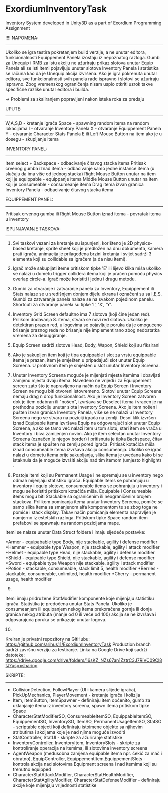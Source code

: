# ExordiumInventoryTask
Inventory System developed in Unity3D as a part of Exordium Programming Assignment

!!!! NAPOMENA: 
______________
Ukoliko se igra testira pokretanjem build verzije, a ne unutar editora, funkcionalnosti Equippement Panela izostaju iz nepoznatog razloga. 
Gumb za Unequip i RMB za istu akciju ne ažuriraju prikaz slotova unutar Equip Panela ali se isti itemi pojavljuju unutar slotova Inventory Panela
i statistika se računa kao da je Unequip akcija izvršena. Ako je igra pokrenuta unutar editora, sve funkcionalnosti svih panela rade ispravno i slotovi se ažuriraju ispravno.
Zbog vremenskog ograničenja nisam uspio otkriti uzrok takve specifične razlike unutar editora i builda.

-> Problemi sa skaliranjem popravljeni nakon isteka roka za predaju

UPUTE:
______
W,A,S,D - kretanje igrača
Space - spawning random itema na random lokacijama
I - otvaranje Inventory Panela
X - otvaranje Equippement Panela
Y - otvaranje Character Stats Panela
E ili Left Mouse Button na item ako je u dosegu - skupljanje itema 

INVENTORY PANEL:
________________
Item select + Backspace - odbacivanje čitavog stacka itema
Pritisak crvenog gumba iznad itema - odbacivanje samo jedne instance itema (u slučaju da ima više od jednog stacka)
Right Mouse Button unutar na item koji je equippable - equippanje itema
Middle Mouse Button unutar na item koji je consumeable - consumeanje itema
Drag itema izvan granica Inventory Panela - odbacivanje čitavog stacka itema

EQUIPPEMENT PANEL:
__________________
Pritisak crvenog gumba ili Right Mouse Button iznad itema - povratak itema u inventory

ISPUNJAVANJE TASKOVA:
_____________________
1. Svi taskovi vezani za kretanje su ispunjeni, korišteno je 2D physics-based kretanje, sprite sheet koji je predložen na dnu dokumenta,
kamera prati igrača, animacija je prilagođena brzini kretanja i svijet sadrži 3 elementa koji su collidable sa igračem (a da nisu itemi).

2. Igrač može sakupljati iteme pritiskom tipke 'E' ili lijevo klika miša ukoliko se nalazi u dometu trigger collidera itema 
koji je praćen pomoću physics overlap circle-a. Igrač može koristiti i jednu i drugu metodu.

3. Gumbi za otvaranje i zatvaranje panela za Inventory, Equippement ili Stats nalaze se u središnjem donjem dijelu ekrana
i označeni su sa I,E,S. Gumbi za zatvaranje panela nalaze se na svakom pojedinom panelu. Shortcuti za otvaranje panela su tipke 'I', 'X', 'Y'.

4. Inventory Grid Screen defaultno ima 7 slotova (koji čine jedan red). Prilikom dodavanja 8. itema, stvara se novi red slotova.
Ukoliko je detektiran prazan red, u logovima se pojavljuje poruka da je omogućeno brisanje praznog reda no brisanje nije implementirano zbog nedostatka vremena za debuggiranje.

5. Equip Screen sadrži slotove Head, Body, Wapon, Shield koji su fiksirani

6. Ako je sakupljen item koji je tipa equippable i slot za vrstu equippable itema je prazan, item je smješten u pripadajući slot unutar Equip Screena.
U protivnom item je smješten u slot unutar Inventory Screena.

7. Unutar Inventory Screena moguće je mijenjati mjesta itemima i obavljati zamjenu mjesta dvaju itema. Navedeno ne vrijedi i za Equippement screen zato što je 
napravljeno na način da Equip Screen i Inventory Screen ne mogu biti otvoreni istovremeno. Slotovi unutar Equip Screena nemaju drag n drop funkcionalnost.
Ako je Inventory Screen zatvoren dok je item odabran ili "nošen", izvršava se Deselect itema i vraćen je na prethodnu poziciju unutar slota Inventory Screena.
Ako je item nošen i pušten izvan granica Inventory Panela, više se ne nalazi u Inventory Screenu nego se stvara na poziciji igrača na zemlji.
Desni klik izvršen iznad Equipable itema izvršava Equip na odgovarajući slot unutar Equip Screena, a ako se tamo već nalazi item u tom slotu,
stari item se vrača u Inventory i biva zamijenjen novim. Ako je item selectan unutar Inventory Screena (označen je njegov border) i pritisnuta je tipka Backspace,
čitav stack itema je spušten na zemlju pored igrača. Pritisak kotačića miša iznad consumeable itema izvršava akciju consumeanja.
Ukoliko se igrač nalazi u dometu itema prije sakupljanja, slika itema je uvećana kako bi se istaknula da je moguće izvršiti akciju nad tim itemom (umjesto highlight) .

8. Postoje itemi koji su Permanent Usage i ne spremaju se u inventory nego odmah mijenjaju statistiku igrača. Equipable items se pohranjuju u inventory i equip slotove,
consumeable items se pohranjuju u inventory i mogu se koristiti pritiskom kotačića miša. Equipable i Consumeable items mogu biti Stackable sa ograničenim ili neograničenim brojem stackova.
Prilikom pomicanja itema unutar Inventory Screena, pomiče se samo slika itema sa smanjenom alfa komponentom te se zbog toga ne pomiče i stack display.
Takav način pomicanja elementa napravljen je namjerno iz estetskih razloga.
Pritiskom tipke Space random item prefabovi se spawnaju na random pozicijama mape. 

Itemi se nalaze unutar Data Struct foldera i imaju sljedeće postavke:

*Armor - equipabable type Body, nije stackable, agility i defense modifier
*Hammer - equipable type Weapon, nije stackable, agility i attack modifier
*Helmet - equipable type Head, nije stackable, agility i defense modifier
*Shield - equipable type Shield, nije stackable, agility i defense modifier
*Sword - equipable type Weapon nije stackable, agility i attack modifier
*Potion - stackable, consumeable, stack limit 5, health modifier
*Berries - stackable, consumeable, unlimited, health modifier
*Cherry - permanent usage, health modifier

9.
Itemi imaju pridružene StatModifier komponente koje mijenjaju statistiku igrača. Statistika je predočena unutar Stats Panela.
Ukoliko je consumeanjem ili equipanjem nekog itema prekoračena gornja ili donja granica nekog atributa (manje od 0 ili veće od 100)
akcija se ne izvršava i odgovarajuća poruka se prikazuje unutar logova.

10. 
Kreiran je privatni repozitory na GitHubu: https://github.com/arihus11/ExordiumInventoryTask 
Production branch sadrži završnu verziju za testiranje. 
Linka na Google Drive koji sadrži datoteke: https://drive.google.com/drive/folders/16sKZ_NZs67an1ZztrC3J7RiVC09Cl8tJ?usp=sharing

SKRIPTE:
________
- CollisionDetection, FollowPlayer (UI i kamera slijede igrača), PickUpMechanics, PlayerMovement - kretanje igrača i kolizija
- Item, ItemButton, ItemSpawner - definiraju item općenito, gumb za uklanjanje itema iz inventory screena, spawn itema pritiskom tipke Space
- CharacterStatModifierSO, ConsumeableItemSO, EquippableItemSO, EquippementSO, InventorySO, ItemSO, PermanentUsageItemSO, StatSO - scriptable objecti koji definiraju istoimene objekte sa njihovim atributima i akcijama koje je nad njima moguće izvoditi
- StatController, StatUI - skripte za ažuriranje statistike
- InventoryController, InventoryItem, InventorySlots - skripte za kontroliranje operacija na itemima, ili slotovima inventory screena
- AgentWeapon (međusobna zamjena equipable itema npr. čekić za mač i obratno), EquipController, EquippementItem,EquippementSlots - kontrola akcija nad slotovima Equipment screena i nad itemima koji su trenutno equipped
- CharacterStatAttackModifier, CharacterStatHealthModifier, CharacterStatAgilityModifier, CharacterStatDefenseModifier - definiraju akcije koje mijenjaju vrijednosti statistike
